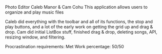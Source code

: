 Photo Editor
Caleb Manor & Cam Cohu
This application allows users to organize and play music files

Caleb did everything with the toolbar and all of its functions, the stop and play buttons, and a lot of the early work on getting the grid up and drag & drop.
Cam did initial ListBox stuff, finished drag & drop, deleting songs, API, resizing window, and filtering.

Procrastination requirements: Met
Work percentage: 50/50
